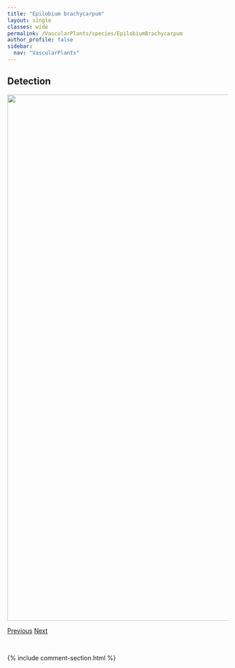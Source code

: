 ```yaml
---
title: "Epilobium brachycarpum"
layout: single
classes: wide
permalink: /VascularPlants/species/EpilobiumBrachycarpum
author_profile: false
sidebar:
  nav: "VascularPlants"
---
```


<h2>Detection</h2>

<a href="https://drive.google.com/uc?export=view&id=1B3s5tRD5wZZGHat3IgVpJM4cMH_39oRj">
<img src="https://drive.google.com/uc?export=view&id=1B3s5tRD5wZZGHat3IgVpJM4cMH_39oRj" height = "1200" width = "800">
</a>


<a href="/DevelopmentWebsite/VascularPlants/species/EndotropisAlnifolia" class="pagination--pager" title="Endotropis alnifolia">Previous</a> <a href="/DevelopmentWebsite/VascularPlants/species/EpilobiumCiliatum" class="pagination--pager" title="Epilobium ciliatum">Next</a>

<p>&nbsp;</p>

{% include comment-section.html %}
